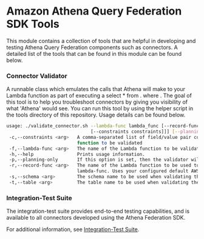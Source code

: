 # Amazon Athena Query Federation SDK Tools

This module contains a collection of tools that are helpful in developing and testing Athena Query Federation components such as connectors. A detailed list
of the tools that can be found in this module can be found below.

### Connector Validator
A runnable class which emulates the calls that Athena will make to your Lambda function as part of executing a
    select * from <database>.<table> where <optional constraint>. The goal of this tool is to help you troubleshoot connectors by giving you visibility of what 'Athena' would
    see. You can run this tool by using the helper script in the tools directory of this repository. Usage details can be found below.
    
```bash
usage: ./validate_connector.sh --lambda-func lambda_func [--record-func record_func] [--catalog catalog] [--schema schema [--table table
                               [--constraints constraints]]] [--planning-only] [--help]
 -c,--constraints <arg>   A comma-separated list of field/value pair constraints to be applied when reading metadata and records from the Lambda
                          function to be validated
 -f,--lambda-func <arg>   The name of the Lambda function to be validated. Uses your configured default AWS region.
 -h,--help                Prints usage information.
 -p,--planning-only       If this option is set, then the validator will not attempt to read any records after calling GetSplits.
 -r,--record-func <arg>   The name of the Lambda function to be used to read data records. If not provided, this defaults to the value provided for
                          lambda-func. Uses your configured default AWS region.
 -s,--schema <arg>        The schema name to be used when validating the Lambda function. If not provided, a random existing schema will be chosen.
 -t,--table <arg>         The table name to be used when validating the Lambda function. If not provided, a random existing table will be chosen.
```

### Integration-Test Suite

The integration-test suite provides end-to-end testing capabilities, and is available
to all connectors developed using the Athena Federation SDK.

For additional information, see [Integration-Test Suite](https://github.com/awslabs/aws-athena-query-federation/tree/master/athena-federation-sdk-tools/src/main/java/com/amazonaws/athena/connector/integration).
